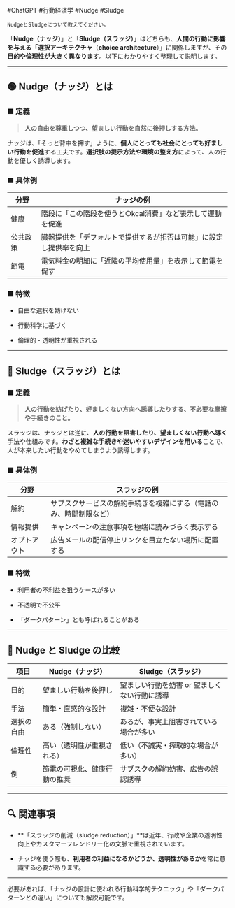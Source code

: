 #ChatGPT #行動経済学 #Nudge #Sludge 

```
NudgeとSludgeについて教えてください。
```


「**Nudge（ナッジ）**」と「**Sludge（スラッジ）**」はどちらも、**人間の行動に影響を与える「選択アーキテクチャ**（**choice architecture**）」に関係しますが、その**目的や倫理性が大きく異なります**。以下にわかりやすく整理して説明します。

---

## 🟢 Nudge（ナッジ）とは

### ■ 定義

> **人の自由を尊重しつつ、望ましい行動を自然に後押しする方法。**

ナッジは、「そっと背中を押す」ように、**個人にとっても社会にとっても好ましい行動を促進**する工夫です。**選択肢の提示方法や環境の整え方**によって、人の行動を優しく誘導します。

### ■ 具体例

|分野|ナッジの例|
|---|---|
|健康|階段に「この階段を使うと○kcal消費」など表示して運動を促進|
|公共政策|臓器提供を「デフォルトで提供するが拒否は可能」に設定し提供率を向上|
|節電|電気料金の明細に「近隣の平均使用量」を表示して節電を促す|

### ■ 特徴

- 自由な選択を妨げない
    
- 行動科学に基づく
    
- 倫理的・透明性が重視される
    

---

## 🔴 Sludge（スラッジ）とは

### ■ 定義

> **人の行動を妨げたり、好ましくない方向へ誘導したりする、不必要な摩擦や手続きのこと。**

スラッジは、ナッジとは逆に、**人の行動を阻害したり、望ましくない行動へ導く**手法や仕組みです。**わざと複雑な手続きや迷いやすいデザインを用いる**ことで、人が本来したい行動をやめてしまうよう誘導します。

### ■ 具体例

|分野|スラッジの例|
|---|---|
|解約|サブスクサービスの解約手続きを複雑にする（電話のみ、時間制限など）|
|情報提供|キャンペーンの注意事項を極端に読みづらく表示する|
|オプトアウト|広告メールの配信停止リンクを目立たない場所に配置する|

### ■ 特徴

- 利用者の不利益を狙うケースが多い
    
- 不透明で不公平
    
- 「ダークパターン」とも呼ばれることがある
    

---

## 🔄 Nudge と Sludge の比較

|項目|Nudge（ナッジ）|Sludge（スラッジ）|
|---|---|---|
|目的|望ましい行動を後押し|望ましい行動を妨害 or 望ましくない行動に誘導|
|手法|簡単・直感的な設計|複雑・不便な設計|
|選択の自由|ある（強制しない）|あるが、事実上阻害されている場合が多い|
|倫理性|高い（透明性が重視される）|低い（不誠実・搾取的な場合が多い）|
|例|節電の可視化、健康行動の推奨|サブスクの解約妨害、広告の誤認誘導|

---

## 🔍 関連事項

- **「スラッジの削減（sludge reduction）」**は近年、行政や企業の透明性向上やカスタマーフレンドリー化の文脈で重視されています。
    
- ナッジを使う際も、**利用者の利益になるかどうか、透明性があるか**を常に意識する必要があります。
    

---

必要があれば、「ナッジの設計に使われる行動科学的テクニック」や「ダークパターンとの違い」についても解説可能です。
